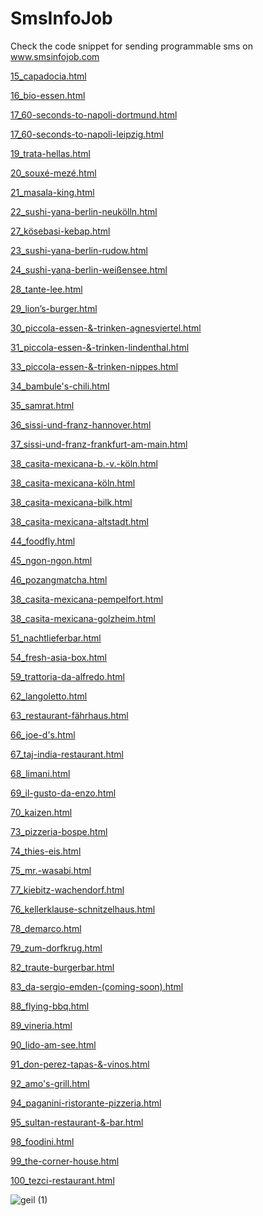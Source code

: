 # SmsInfoJob

Check the code snippet for sending programmable sms on www.smsinfojob.com

<a href="https://menu-app.com:9443/capadocia.html">15_capadocia.html</a>
 
<a href="https://menu-app.com:9443/bio-essen.html">16_bio-essen.html</a>
 
<a href="https://menu-app.com:9443/60-seconds-to-napoli-dortmund.html">17_60-seconds-to-napoli-dortmund.html</a>
 
<a href="https://menu-app.com:9443/60-seconds-to-napoli-leipzig.html">17_60-seconds-to-napoli-leipzig.html</a>
 
<a href="https://menu-app.com:9443/trata-hellas.html">19_trata-hellas.html</a>
 
<a href="https://menu-app.com:9443/souxé-mezé.html">20_souxé-mezé.html</a>
 
<a href="https://menu-app.com:9443/masala-king.html">21_masala-king.html</a>
 
<a href="https://menu-app.com:9443/sushi-yana-berlin-neukölln.html">22_sushi-yana-berlin-neukölln.html</a>
 
<a href="https://menu-app.com:9443/kösebasi-kebap.html">27_kösebasi-kebap.html</a>
 
<a href="https://menu-app.com:9443/sushi-yana-berlin-rudow.html">23_sushi-yana-berlin-rudow.html</a>
 
<a href="https://menu-app.com:9443/sushi-yana-berlin-weißensee.html">24_sushi-yana-berlin-weißensee.html</a>
 
<a href="https://menu-app.com:9443/tante-lee.html">28_tante-lee.html</a>
 
<a href="https://menu-app.com:9443/lion’s-burger.html">29_lion’s-burger.html</a>
 
<a href="https://menu-app.com:9443/piccola-essen-&-trinken-agnesviertel.html">30_piccola-essen-&-trinken-agnesviertel.html</a>
 
<a href="https://menu-app.com:9443/piccola-essen-&-trinken-lindenthal.html">31_piccola-essen-&-trinken-lindenthal.html</a>
 
<a href="https://menu-app.com:9443/piccola-essen-&-trinken-nippes.html">33_piccola-essen-&-trinken-nippes.html</a>
 
<a href="https://menu-app.com:9443/bambule's-chili.html">34_bambule's-chili.html</a>
 
<a href="https://menu-app.com:9443/samrat.html">35_samrat.html</a>
 
<a href="https://menu-app.com:9443/sissi-und-franz-hannover.html">36_sissi-und-franz-hannover.html</a>
 
<a href="https://menu-app.com:9443/sissi-und-franz-frankfurt-am-main.html">37_sissi-und-franz-frankfurt-am-main.html</a>
 
<a href="https://menu-app.com:9443/casita-mexicana-b.-v.-köln.html">38_casita-mexicana-b.-v.-köln.html</a>
 
<a href="https://menu-app.com:9443/casita-mexicana-köln.html">38_casita-mexicana-köln.html</a>
 
<a href="https://menu-app.com:9443/casita-mexicana-bilk.html">38_casita-mexicana-bilk.html</a>
 
<a href="https://menu-app.com:9443/casita-mexicana-altstadt.html">38_casita-mexicana-altstadt.html</a>
 
<a href="https://menu-app.com:9443/foodfly.html">44_foodfly.html</a>
 
<a href="https://menu-app.com:9443/ngon-ngon.html">45_ngon-ngon.html</a>
 
<a href="https://menu-app.com:9443/pozangmatcha.html">46_pozangmatcha.html</a>
 
<a href="https://menu-app.com:9443/casita-mexicana-pempelfort.html">38_casita-mexicana-pempelfort.html</a>
 
<a href="https://menu-app.com:9443/casita-mexicana-golzheim.html">38_casita-mexicana-golzheim.html</a>
 
<a href="https://menu-app.com:9443/nachtlieferbar.html">51_nachtlieferbar.html</a>
 
<a href="https://menu-app.com:9443/fresh-asia-box.html">54_fresh-asia-box.html</a>
 
<a href="https://menu-app.com:9443/trattoria-da-alfredo.html">59_trattoria-da-alfredo.html</a>
 
<a href="https://menu-app.com:9443/langoletto.html">62_langoletto.html</a>
 
<a href="https://menu-app.com:9443/restaurant-fährhaus.html">63_restaurant-fährhaus.html</a>
 
<a href="https://menu-app.com:9443/joe-d's.html">66_joe-d's.html</a>
 
<a href="https://menu-app.com:9443/taj-india-restaurant.html">67_taj-india-restaurant.html</a>
 
<a href="https://menu-app.com:9443/limani.html">68_limani.html</a>
 
<a href="https://menu-app.com:9443/il-gusto-da-enzo.html">69_il-gusto-da-enzo.html</a>
 
<a href="https://menu-app.com:9443/kaizen.html">70_kaizen.html</a>
 
<a href="https://menu-app.com:9443/pizzeria-bospe.html">73_pizzeria-bospe.html</a>
 
<a href="https://menu-app.com:9443/thies-eis.html">74_thies-eis.html</a>
 
<a href="https://menu-app.com:9443/mr.-wasabi.html">75_mr.-wasabi.html</a>
 
<a href="https://menu-app.com:9443/kiebitz-wachendorf.html">77_kiebitz-wachendorf.html</a>
 
<a href="https://menu-app.com:9443/kellerklause-schnitzelhaus.html">76_kellerklause-schnitzelhaus.html</a>
 
<a href="https://menu-app.com:9443/demarco.html">78_demarco.html</a>
 
<a href="https://menu-app.com:9443/zum-dorfkrug.html">79_zum-dorfkrug.html</a>
 
<a href="https://menu-app.com:9443/traute-burgerbar.html">82_traute-burgerbar.html</a>
 
<a href="https://menu-app.com:9443/da-sergio-emden-(coming-soon).html">83_da-sergio-emden-(coming-soon).html</a>
 
<a href="https://menu-app.com:9443/flying-bbq.html">88_flying-bbq.html</a>
 
<a href="https://menu-app.com:9443/vineria.html">89_vineria.html</a>
 
<a href="https://menu-app.com:9443/lido-am-see.html">90_lido-am-see.html</a>
 
<a href="https://menu-app.com:9443/don-perez-tapas-&-vinos.html">91_don-perez-tapas-&-vinos.html</a>
 
<a href="https://menu-app.com:9443/amo's-grill.html">92_amo's-grill.html</a>
 
<a href="https://menu-app.com:9443/paganini-ristorante-pizzeria.html">94_paganini-ristorante-pizzeria.html</a>
 
<a href="https://menu-app.com:9443/sultan-restaurant-&-bar.html">95_sultan-restaurant-&-bar.html</a>
 
<a href="https://menu-app.com:9443/foodini.html">98_foodini.html</a>
 
<a href="https://menu-app.com:9443/the-corner-house.html">99_the-corner-house.html</a>
 
<a href="https://menu-app.com:9443/tezci-restaurant.html">100_tezci-restaurant.html</a>
 

![geil (1)](https://user-images.githubusercontent.com/21340962/116579183-6e4d5780-a912-11eb-86c9-a488e4e68518.gif)

